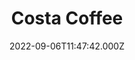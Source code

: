 ---
date: 2022-09-06T11:47:42.000Z
title: Costa Coffee
latitude: 52.03857870104306
longitude: 0.730118486106803
category: checkin
---